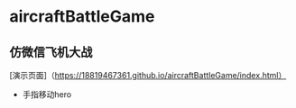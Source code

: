 # aircraftBattleGame
## 仿微信飞机大战
[演示页面]（https://18819467361.github.io/aircraftBattleGame/index.html）
- 手指移动hero
